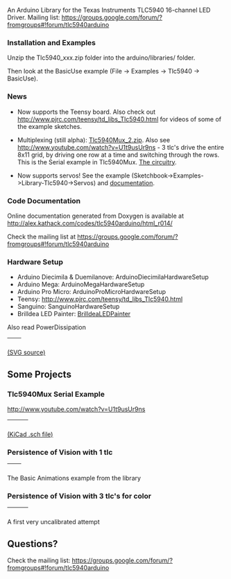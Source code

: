 An Arduino Library for the Texas Instruments TLC5940 16-channel LED Driver.  Mailing list: https://groups.google.com/forum/?fromgroups#!forum/tlc5940arduino

### Installation and Examples ###
Unzip the Tlc5940\_xxx.zip folder into the arduino/libraries/ folder.

Then look at the BasicUse example (File -> Examples -> Tlc5940 -> BasicUse).

### News ###

  * Now supports the Teensy board.  Also check out http://www.pjrc.com/teensy/td_libs_Tlc5940.html for videos of some of the example sketches.

  * Multiplexing (still alpha): [Tlc5940Mux\_2.zip](http://tlc5940arduino.googlecode.com/files/Tlc5940Mux_2.zip).  Also see http://www.youtube.com/watch?v=U1t9usUr9ns - 3 tlc's drive the entire 8x11 grid, by driving one row at a time and switching through the rows.  This is the Serial example in Tlc5940Mux.  [The circuitry](http://tlc5940arduino.googlecode.com/svn/trunk/Tlc5940Mux/tlc5940mux_circuit_example.png).

  * Now supports servos! See the example (Sketchbook->Examples->Library-Tlc5940->Servos) and [documentation](http://alex.kathack.com/codes/tlc5940arduino/html_r014/tlc__servos_8h.html).

### Code Documentation ###
Online documentation generated from Doxygen is available at
http://alex.kathack.com/codes/tlc5940arduino/html_r014/

Check the mailing list at https://groups.google.com/forum/?fromgroups#!forum/tlc5940arduino

### Hardware Setup ###

  * Arduino Diecimila & Duemilanove: ArduinoDiecimilaHardwareSetup
  * Arduino Mega: ArduinoMegaHardwareSetup
  * Arduino Pro Micro: ArduinoProMicroHardwareSetup
  * Teensy: http://www.pjrc.com/teensy/td_libs_Tlc5940.html
  * Sanguino: SanguinoHardwareSetup
  * Brilldea LED Painter: [BrilldeaLEDPainter](http://code.google.com/p/tlc5940arduino/wiki/BrilldeaLEDPainter)

Also read PowerDissipation

| ![![](http://tlc5940arduino.googlecode.com/svn/wiki/images/breadboard-arduino-tlc5940_thumb.png)](http://tlc5940arduino.googlecode.com/svn/wiki/images/breadboard-arduino-tlc5940.png) | ![![](http://tlc5940arduino.googlecode.com/svn/wiki/images/breadboard-arduino-tlc5940_close_thumb.png)](http://tlc5940arduino.googlecode.com/svn/wiki/images/breadboard-arduino-tlc5940_close.png) |
|:---------------------------------------------------------------------------------------------------------------------------------------------------------------------------------------|:---------------------------------------------------------------------------------------------------------------------------------------------------------------------------------------------------|

[(SVG source)](http://tlc5940arduino.googlecode.com/svn/wiki/images/breadboard-arduino-tlc5940.svg)

## Some Projects ##

### Tlc5940Mux Serial Example ###

http://www.youtube.com/watch?v=U1t9usUr9ns

| ![![](http://tlc5940arduino.googlecode.com/svn/wiki/images/rocks_nopaper_150.jpg)](http://tlc5940arduino.googlecode.com/svn/wiki/images/rocks_nopaper.jpg) | ![![](http://tlc5940arduino.googlecode.com/svn/wiki/images/my_nopaper_150.jpg)](http://tlc5940arduino.googlecode.com/svn/wiki/images/my_nopaper.jpg) | ![![](http://tlc5940arduino.googlecode.com/svn/wiki/images/tlc5940mux_circuit_example_150.png)](http://tlc5940arduino.googlecode.com/svn/trunk/Tlc5940Mux/tlc5940mux_circuit_example.png) |
|:-----------------------------------------------------------------------------------------------------------------------------------------------------------|:-----------------------------------------------------------------------------------------------------------------------------------------------------|:------------------------------------------------------------------------------------------------------------------------------------------------------------------------------------------|

[(KiCad .sch file)](http://tlc5940arduino.googlecode.com/svn/trunk/Tlc5940Mux/tlc5940mux_circuit_example.sch)

### Persistence of Vision with 1 tlc ###

| ![![](http://tlc5940arduino.googlecode.com/svn/wiki/images/IMG_0416_150.jpg)](http://tlc5940arduino.googlecode.com/svn/wiki/images/IMG_0416_950.jpg) | ![![](http://tlc5940arduino.googlecode.com/svn/wiki/images/IMG_0468_150.jpg)](http://tlc5940arduino.googlecode.com/svn/wiki/images/IMG_0468_950.jpg) |
|:-----------------------------------------------------------------------------------------------------------------------------------------------------|:-----------------------------------------------------------------------------------------------------------------------------------------------------|

The Basic Animations example from the library

### Persistence of Vision with 3 tlc's for color ###

| ![![](http://tlc5940arduino.googlecode.com/svn/wiki/images/IMG_0655_150.jpg)](http://tlc5940arduino.googlecode.com/svn/wiki/images/IMG_0655_950.jpg) | ![![](http://tlc5940arduino.googlecode.com/svn/wiki/images/IMG_0662_150.jpg)](http://tlc5940arduino.googlecode.com/svn/wiki/images/IMG_0662_950.jpg) | ![![](http://tlc5940arduino.googlecode.com/svn/wiki/images/IMG_0663_150.jpg)](http://tlc5940arduino.googlecode.com/svn/wiki/images/IMG_0663_950.jpg) |
|:-----------------------------------------------------------------------------------------------------------------------------------------------------|:-----------------------------------------------------------------------------------------------------------------------------------------------------|:-----------------------------------------------------------------------------------------------------------------------------------------------------|

A first very uncalibrated attempt

## Questions? ##

Check the mailing list: https://groups.google.com/forum/?fromgroups#!forum/tlc5940arduino